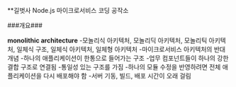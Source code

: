 **길벗사
Node.js 마이크로서비스 코딩 공작소

###개요###

**monolithic architecture**
-모놀리식 아키텍처, 모놀리딕 아키텍처, 모놀리틱 아키텍처, 일체식 구조, 일체식 아키텍처, 일체형 아키텍처
-마이크로서비스 아키텍처의 반대 개념
-하나의 애플리케이션이 한통으로 들어가는 구조
-업무 컴포넌트들이 하나의 강한 결합 구조로 연결됨
-통일성 있는 구조를 가짐
-하나의 모듈 수정을 반영하려면 전체 애플리케이션을 다시 배포해야 함
-서버 기동, 빌드, 배포 시간이 오래 걸림
